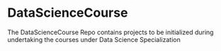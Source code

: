 # DataScienceCourse
The DataScienceCourse Repo contains projects to be initialized during undertaking the courses under Data Science Specialization
